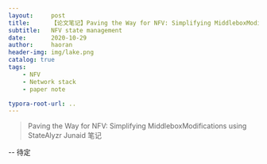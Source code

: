 ```yaml
---
layout:     post
title:      【论文笔记】Paving the Way for NFV: Simplifying MiddleboxModifications using StateAlyzr
subtitle:   NFV state management
date:       2020-10-29
author:     haoran
header-img: img/lake.png
catalog: true
tags: 
    - NFV
    - Network stack
    - paper note

typora-root-url: ..
---
```




> Paving the Way for NFV: Simplifying MiddleboxModifications using StateAlyzr
> Junaid 笔记

-- 待定

